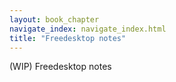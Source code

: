 ```yaml
---
layout: book_chapter
navigate_index: navigate_index.html
title: "Freedesktop notes"
---
```


(WIP) Freedesktop notes